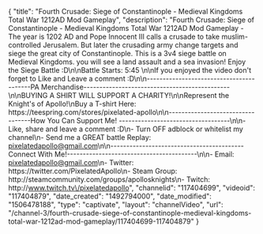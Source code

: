 {
    "title": "Fourth Crusade: Siege of Constantinople - Medieval Kingdoms Total War 1212AD Mod Gameplay",
    "description": "Fourth Crusade: Siege of Constantinople - Medieval Kingdoms Total War 1212AD Mod Gameplay - The year is 1202 AD and Pope Innocent III calls a crusade to take muslim-controlled Jerusalem. But later the crusading army change targets and siege the great city of Constantinople. This is a 3v4 siege battle on Medieval Kingdoms.  you will see a land assault and a sea invasion! Enjoy the Siege Battle :D\n\nBattle Starts: 5:45 \n\nIf you enjoyed the video don't forget to Like and Leave a comment :D\n\n-----------------------------------------PA Merchandise----------------------------------------------\n\nBUYING A SHIRT WILL SUPPORT A CHARITY!\n\nRepresent the Knight's of Apollo!\nBuy a T-shirt Here: https:\/\/teespring.com\/stores\/pixelated-apollo\n\n----------------------------------How You Can Support Me! -----------------------------------\n\n- Like, share and leave a comment :D\n- Turn OFF adblock or whitelist my channel\n- Send me a GREAT battle Replay: pixelatedapollo@gmail.com\n\n------------------------------------------Connect With Me!-----------------------------------------\n\n- Email: pixelatedapollo@gmail.com\n- Twitter: https:\/\/twitter.com\/PixelatedApollo\n- Steam Group:  http:\/\/steamcommunity.com\/groups\/apollosknights\n- Twitch: http:\/\/www.twitch.tv\/pixelatedapollo",
    "channelid": "117404699",
    "videoid": "117404879",
    "date_created": "1492794000",
    "date_modified": "1506478188",
    "type": "captivate",
    "layout": "channelVideo",
    "url": "\/channel-3\/fourth-crusade-siege-of-constantinople-medieval-kingdoms-total-war-1212ad-mod-gameplay\/117404699-117404879"
}